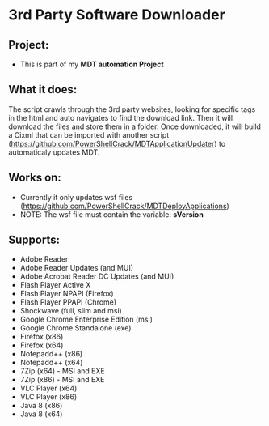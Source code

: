 # 3rd Party Software Downloader

## Project: 
  - This is part of my <b>MDT automation Project</b>

## What it does:
The script crawls through the 3rd party websites, looking for specific tags in the html and auto navigates to find the download link. Then it will download the files and store them in a folder. Once downloaded, it will build a Cixml that can be imported with another script (https://github.com/PowerShellCrack/MDTApplicationUpdater) to automaticaly updates MDT.

## Works on:
 - Currently it only updates wsf files (https://github.com/PowerShellCrack/MDTDeployApplications) 
 - NOTE: The wsf file must contain the variable: <b>sVersion</b>

## Supports:
 - Adobe Reader 
 - Adobe Reader Updates (and MUI)
 - Adobe Acrobat Reader DC Updates (and MUI)
 - Flash Player Active X
 - Flash Player NPAPI (Firefox)
 - Flash Player PPAPI (Chrome)
 - Shockwave (full, slim and msi)
 - Google Chrome Enterprise Edition (msi)
 - Google Chrome Standalone (exe)
 - Firefox (x86)
 - Firefox (x64)
 - Notepadd++ (x86)
 - Notepadd++ (x64)
 - 7Zip (x64) - MSI and EXE
 - 7Zip (x86) - MSI and EXE
 - VLC Player (x64)
 - VLC Player (x86)
 - Java 8 (x86)
 - Java 8 (x64)
